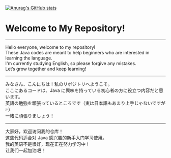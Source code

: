 [![Anurag's GitHub stats](https://github-readme-stats.vercel.app/api?username=hajimestart46)](https://github.com/hajimestart46/github-readme-stats)

# Welcome to My Repository!

---
Hello everyone, welcome to my repository!  
These Java codes are meant to help beginners who are interested in learning the language.  
I'm currently studying English, so please forgive any mistakes.  
Let’s grow together and keep learning!

---
みなさん、こんにちは！私のリポジトリへようこそ。  
ここにあるコードは、Java に興味を持っている初心者の方に役立つ内容だと思います。  
英語の勉強を頑張っているところです（実は日本語もあまり上手じゃないですが💦）  
一緒に頑張りましょう！

---
大家好，欢迎访问我的仓库！  
这些代码适合对 Java 感兴趣的新手入门学习使用。  
我的英语不是很好，现在正在努力学习中！  
让我们一起加油吧！

